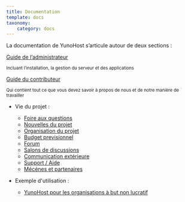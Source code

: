 ```yaml
---
title: Documentation
template: docs
taxonomy:
    category: docs
---
```


<p class="lead">
La documentation de YunoHost s’articule autour de deux sections :
</p>

<div class="row text-center">

<div class="col col-md-4 col-md-offset-1">
<a class="btn btn-primary btn-lg" href="/admindoc"><span class="glyphicon glyphicon-lock"></span> Guide de l’administrateur</a>
<p><small class="text-muted">Incluant l’installation, la gestion du serveur et des applications</small></p>
</div>

<div class="col col-md-4 col-md-offset-1">
<a class="btn btn-danger btn-lg" href="/contributordoc"><span class="glyphicon glyphicon-heart"></span> Guide du contributeur</a>
<p><small class="text-muted">Qui contient tout ce que vous devez savoir à propos de nous et de notre manière de travailler</small></p>
</div>

</div>

* Vie du projet :
   * [Foire aux questions](/faq)
   * [Nouvelles du projet](/news)
   * [Organisation du projet](/project_organization)
   * [Budget previsionnel](/project_budget)
   * [Forum](https://forum.yunohost.org)
   * [Salons de discussions](/chat_rooms)
   * [Communication extérieure](/communication)
   * [Support / Aide](/help)
   * [Mécénes et partenaires](/sponsors_partners_fr)

* Exemple d'utilisation :
   * [YunoHost pour les organisations à but non lucratif](/use_case_non-profit_organisations)
